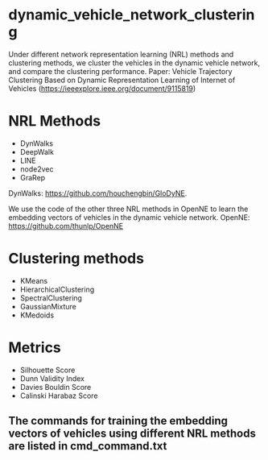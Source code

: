 # dynamic_vehicle_network_clustering
Under different network representation learning (NRL) methods and clustering methods, we cluster the vehicles in the dynamic vehicle network, and compare the clustering performance.
Paper: Vehicle Trajectory Clustering Based on Dynamic Representation Learning of Internet of Vehicles (https://ieeexplore.ieee.org/document/9115819)

# NRL Methods
* DynWalks
* DeepWalk
* LINE
* node2vec
* GraRep

DynWalks: https://github.com/houchengbin/GloDyNE.

We use the code of the other three NRL methods in OpenNE to learn the embedding vectors of vehicles in the dynamic vehicle network.
OpenNE: https://github.com/thunlp/OpenNE

# Clustering methods
* KMeans
* HierarchicalClustering
* SpectralClustering
* GaussianMixture
* KMedoids

# Metrics
* Silhouette Score
* Dunn Validity Index
* Davies Bouldin Score
* Calinski Harabaz Score

## The commands for training the embedding vectors of vehicles using different NRL methods are listed in cmd_command.txt

